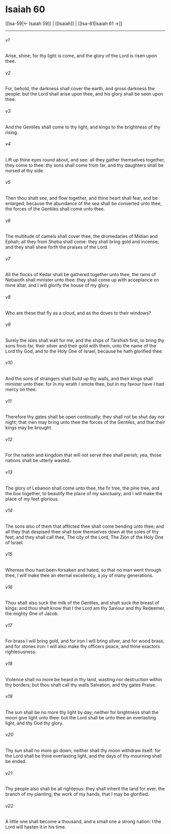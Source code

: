 # Isaiah 60

[[Isa-59|← Isaiah 59]] | [[Isaiah]] | [[Isa-61|Isaiah 61 →]]
***

###### v1
Arise, shine; for thy light is come, and the glory of the Lord is risen upon thee.
###### v2
For, behold, the darkness shall cover the earth, and gross darkness the people: but the Lord shall arise upon thee, and his glory shall be seen upon thee.
###### v3
And the Gentiles shall come to thy light, and kings to the brightness of thy rising.
###### v4
Lift up thine eyes round about, and see: all they gather themselves together, they come to thee: thy sons shall come from far, and thy daughters shall be nursed at thy side.
###### v5
Then thou shalt see, and flow together, and thine heart shall fear, and be enlarged; because the abundance of the sea shall be converted unto thee, the forces of the Gentiles shall come unto thee.
###### v6
The multitude of camels shall cover thee, the dromedaries of Midian and Ephah; all they from Sheba shall come: they shall bring gold and incense; and they shall shew forth the praises of the Lord.
###### v7
All the flocks of Kedar shall be gathered together unto thee, the rams of Nebaioth shall minister unto thee: they shall come up with acceptance on mine altar, and I will glorify the house of my glory.
###### v8
Who are these that fly as a cloud, and as the doves to their windows?
###### v9
Surely the isles shall wait for me, and the ships of Tarshish first, to bring thy sons from far, their silver and their gold with them, unto the name of the Lord thy God, and to the Holy One of Israel, because he hath glorified thee.
###### v10
And the sons of strangers shall build up thy walls, and their kings shall minister unto thee: for in my wrath I smote thee, but in my favour have I had mercy on thee.
###### v11
Therefore thy gates shall be open continually; they shall not be shut day nor night; that men may bring unto thee the forces of the Gentiles, and that their kings may be brought.
###### v12
For the nation and kingdom that will not serve thee shall perish; yea, those nations shall be utterly wasted.
###### v13
The glory of Lebanon shall come unto thee, the fir tree, the pine tree, and the box together, to beautify the place of my sanctuary; and I will make the place of my feet glorious.
###### v14
The sons also of them that afflicted thee shall come bending unto thee; and all they that despised thee shall bow themselves down at the soles of thy feet; and they shall call thee, The city of the Lord, The Zion of the Holy One of Israel.
###### v15
Whereas thou hast been forsaken and hated, so that no man went through thee, I will make thee an eternal excellency, a joy of many generations.
###### v16
Thou shalt also suck the milk of the Gentiles, and shalt suck the breast of kings: and thou shalt know that I the Lord am thy Saviour and thy Redeemer, the mighty One of Jacob.
###### v17
For brass I will bring gold, and for iron I will bring silver, and for wood brass, and for stones iron: I will also make thy officers peace, and thine exactors righteousness.
###### v18
Violence shall no more be heard in thy land, wasting nor destruction within thy borders; but thou shalt call thy walls Salvation, and thy gates Praise.
###### v19
The sun shall be no more thy light by day; neither for brightness shall the moon give light unto thee: but the Lord shall be unto thee an everlasting light, and thy God thy glory.
###### v20
Thy sun shall no more go down; neither shall thy moon withdraw itself: for the Lord shall be thine everlasting light, and the days of thy mourning shall be ended.
###### v21
Thy people also shall be all righteous: they shall inherit the land for ever, the branch of my planting, the work of my hands, that I may be glorified.
###### v22
A little one shall become a thousand, and a small one a strong nation: I the Lord will hasten it in his time. 

